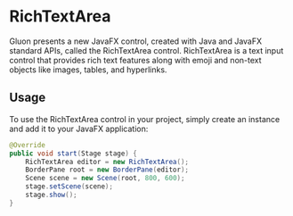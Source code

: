 # RichTextArea

Gluon presents a new JavaFX control, created with Java and JavaFX standard APIs, called the RichTextArea control.
RichTextArea is a text input control that provides rich text features along with emoji and non-text objects like images,
 tables, and hyperlinks.

## Usage

To use the RichTextArea control in your project, simply create an instance and add it to your JavaFX application:

```java
@Override
public void start(Stage stage) {
    RichTextArea editor = new RichTextArea();
    BorderPane root = new BorderPane(editor);
    Scene scene = new Scene(root, 800, 600);
    stage.setScene(scene);
    stage.show();
}
```